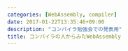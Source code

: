 ```yaml
---
categories: [WebAssembly, compiler]
date: 2017-01-22T13:35:46+09:00
description: "コンパイラ勉強会での発表用"
title: コンパイラの人からみたWebAssembly
---
```


<section data-markdown
    data-separator="\n===\n"
    data-vertical="\n---\n"
    data-notes="^Note:">
<script type="text/template">

# コンパイラの人からみたWebAssembly
----------------------
[コンパイラ勉強会 - connpass](https://connpass.com/event/46850/)

<!-- .slide: class="center" -->
===
# About Me
---------
![κeenのアイコン](/images/kappa.png) <!-- .element: style="position:absolute;right:0;z-index:-1" width="20%" -->

 * κeen
 * [@blackenedgold](https://twitter.com/blackenedgold)
 * Github: [KeenS](https://github.com/KeenS)
 * [Idein Inc.](https://idein.jp/)のエンジニア
 * Lisp, ML, Rust, Shell Scriptあたりを書きます

===
# アジェンダ
------------

* WebAssemblyの概要
* 具体的な話
* WebAssembly吐こうとした話

===

# WebAssemblyの概要

<!-- .slide: class="center" -->
===

# JavaScript
-------------

* ブラウザ上で動くスクリプト言語
* 動的型付
* 高級
* GCとかある
* 今までブラウザで動く唯一の言語だった
* 遅い
  + 各ブラウザJITなどで補強

===

# [asm.js](http://asmjs.org/)
------------

* プラウザ上で動く言語
* 低級
* GCなし
* JSのサブセット
  + asm.jsをサポートしないプラウザでも動かせる
* コンパイラから生成されることを想定
  + emscriptenなど

===

``` javascript
function geometricMean(start, end) {
  start = start|0; // start has type int
  end = end|0;     // end has type int
  return +exp(+logSum(start, end) / +((end - start)|0));
}
...
```

===
# asm.jsの問題点
---------------

* JS互換文法なため嵩張る
* パースも遅い
* そもそもコンパイラが吐くならバイナリでも良いのでは？

===

# WebAssembly
--------------

* ブラウザ上で動く言語
  + 仮想機械命令？
* 低級
* バイナリフォーマット
  + ロード、パース時間が短かい
  + パース20倍くらい速いらしい
* wasm32とwasm64がある
* セマンティクスは（今のところ）ams.jsをほぼ踏襲
  + 実行エンジンは既存のものを使える
* 将来SIMD、スレッドなどの拡張が入る

===

# WASMのゴール
--------------------

* ポータブルでコンパクトで速い
* 仕様策定と実装をインクリメンタルにやっていく
  + 今はとりあえずC/C++をターゲットに
* 既存のJS環境と協調する
  + JSとの相互呼び出しとか
* ブラウザ以外への組込みもサポート
  + Node.jsとか
* プラットフォームになる
  + ツール類のサポートとか

===

# なぜWebAssembly?
------------------

* 実行までのレイテンシが短かい
* asm.jsより速度を出しやすい設計
* クライアントヘビーにしやすい？
* **JSを補完する存在**
* non-determinismが少ない
* LLVM IRと比べてデコードが速くてコンパクト
* (**code generator IR** vs optimization IR)
* 余計なことをしない
  + fast mathとかはない
  + 既に最適化されたコードが吐かれる前提

===
# WebAssemblyの現状
-------------------

* Minimum Viable Product(MVP)
* 機能を削ってとりあえず動くものを作ってる
* 今はC/C++からLLVMを通して吐けるのが目標
* 今後SIMDとかスレッドとかDOM APIとか増えていく
* ChromeとFirefoxでオプトインで使える
  + そろそろFirefoxで普通に動く

===

# 具体的な話
<!-- .slide: class="center" -->

===

# セマンティクス
---------------

* https://github.com/WebAssembly/spec
* 形式的定義されている
* 実行以外にも静的バリデーションもある
* 1ファイル1モジュール
  + JSのモジュールと同じ概念

===
# 実行モデル
--------------

* i32,i64,f32,f64のみ
  + bitエンコーディングは指定
* スタックマシン
  + 命令のオペランドや関数の引数はスタック経由で渡す
  + バイナリがコンパクト+雑にコンパイルしても速い
* 無限のローカル変数が使える
  + 型がある
* 関数の引数はローカル変数経由で渡される
* コントロールフローはgotoじゃなくてstructured
  + 静的検証がしやすい

===

# wasm、wast
------------

* バイナリフォーマットだけでは人間が読めない
* テキストフォーマットも欲しい
* バイナリ: wasm
  + コンパクト
  + intとかもパッキングする
* テキスト: wast
  + 人間可読+機械可読=S式
  + 低級にもちょっと高級にも書ける

===

``` javascript
function geometricMean(start, end) {
  start = start|0; // start has type int
  end = end|0;     // end has type int
  return +exp(+logSum(start, end) / +((end - start)|0));
}
...
```

===

```wasm
(module
  (type (;0;) (func (param i64 i64) (result f64)))
  (type (;1;) (func (param i64 i64) (result f64)))
  (type (;2;) (func (param f64) (result f64)))
  (func (;0;) (type 0) (param i64 i64) (result f64)
    (get_local 0)
    (get_local 1)
    (call 1)
    (get_local 1)
    (get_local 0)
    (i64.sub)
    (f64.convert_s/i64)
    (f64.div)
    (call 2))
  ...)
```

===

```wasm
(module
  (type (;0;) (func (param i64 i64) (result f64)))
  (type (;1;) (func (param i64 i64) (result f64)))
  (type (;2;) (func (param f64) (result f64)))
  (func (;0;) (type 0) (param i64 i64) (result f64)
    (call 2
      (f64.div
       (call 1 (get_local 0) (get_local 1))
       (f64.convert_s/i64
        (i64.sub
         (get_local 1)
         (get_local 0))))))
  ...)
```

===

```
0000000: 0061 736d                                 ; WASM_BINARY_MAGIC
0000004: 0d00 0000                                 ; WASM_BINARY_VERSION
; section "TYPE" (1)
0000008: 01                                        ; section code
0000009: 00                                        ; section size (guess)
000000a: 03                                        ; num types
; type 0
000000b: 60                                        ; func
000000c: 02                                        ; num params
000000d: 7e                                        ; i64
000000e: 7e                                        ; i64
000000f: 01                                        ; num results
0000010: 7c                                        ; f64
; type 1
0000011: 60                                        ; func
0000012: 02                                        ; num params
0000013: 7e                                        ; i64
0000014: 7e                                        ; i64
0000015: 01                                        ; num results
0000016: 7c                                        ; f64
; type 2
0000017: 60                                        ; func
0000018: 01                                        ; num params
0000019: 7c                                        ; f64
000001a: 01                                        ; num results
000001b: 7c                                        ; f64
0000009: 12                                        ; FIXUP section size
; section "FUNCTION" (3)
000001c: 03                                        ; section code
000001d: 00                                        ; section size (guess)
000001e: 03                                        ; num functions
000001f: 00                                        ; function 0 signature index
0000020: 01                                        ; function 1 signature index
0000021: 02                                        ; function 2 signature index
000001d: 04                                        ; FIXUP section size
; section "CODE" (10)
000002e: 0a                                        ; section code
000002f: 00                                        ; section size (guess)
0000030: 03                                        ; num functions
; function body 0
0000031: 00                                        ; func body size (guess)
0000032: 00                                        ; local decl count
0000033: 20                                        ; get_local
0000034: 00                                        ; local index
0000035: 20                                        ; get_local
0000036: 01                                        ; local index
0000037: 10                                        ; call
0000038: 01                                        ; func index
0000039: 20                                        ; get_local
000003a: 01                                        ; local index
000003b: 20                                        ; get_local
000003c: 00                                        ; local index
000003d: 7d                                        ; i64.sub
000003e: b9                                        ; f64.convert_s/i64
000003f: a3                                        ; f64.div
0000040: 10                                        ; call
0000041: 02                                        ; func index
0000042: 0b                                        ; end
0000031: 11                                        ; FIXUP func body size
...
```

===

# JS API
---------

``` javascript
var importObj = {js: {
    import1: () => console.log("hello,"),
    import2: () => console.log("world!")
}};
fetch('demo.wasm').then(response =>
    response.arrayBuffer()
).then(buffer =>
    WebAssembly.instantiate(buffer, importObj)
).then(({module, instance}) =>
    instance.exports.f()
```

===

# メモリ
------------

* メモリアドレスが0から始まって飛びのない **リニアメモリ**
  + 命令で伸び縮み出来る
  + 将来複数のリニアメモリとか出てくるかも
* メモリサイズは32bit(wasm32)か64bit(wasm64)が選べる
  + 現状はwasm32のみ
  + 1つのモジュールでメモリ4GiBバイトも使わないから普通は32bitで十分
* アドレッシングは `アドレス+オフセット`
* アラインメントは必須ではない（した方が速い）
* コード列のメモリは見えない
* スタックスキャンも出来ない

===

# 例外とか
----------

* Trap -- WebAssemblyのインスタンスが異常終了する
  + 例えばメモリの範囲外アクセスとか
* スタックオーバーフロー
  + オーバーフローするとインスタンスが異常終了する
  + 処理系/環境毎にスタック長は違う
    - non-determinism

===

# テーブル
----------

* 要素の配列的なもの
  + 整数インデックスでアクセス出来る
* 今のところ関数を入れてindrect callするため
* 将来的にはOSのハンドラとかGCの参照とか

===

# ローカル変数
--------------

* 無限にある型付きストレージ
* 0 初期化
* 関数の引数もローカル変数に入る

===

# グローバル変数
---------------

* 型付きストレージ
* 可変/不変がある
* 不変Globにsetするとvalidationエラー
* リニアメモリとは違うメモリ領域

===
# import / export
-----------------

* 他のモジュールから色々インポート出来る
* 関数
* テーブル
* グローバル変数
* リニアメモリ
* 勿論exportも

===
# 一旦まとめ
------------

* WASMは1ファイル1モジュール
* WASMには以下がある
  + 関数
    - 関数内ローカル変数
  + リニアメモリ
  + グローバル変数
  + テーブル
  + importテーブル
  + exportテーブル

===

# 命令の話
----------

* コントロールフロー
* Call
* パラメトリック
* 変数アクセス
* メモリ関連
* 定数
* 比較
* 数値
* 変換
* 再解釈

===

# コントロールフロー
-------------------

* `loop` + `br` (名前付き)
* `block` + `br` (名前付き)
* `br_if` or `br_table`
* `if` + `else` + `end`
* `return`
* 等

===

# コントロールフロー
-------------------

* gotoがない
  + `br` はブランチじゃなくてブレイク
* gotoからstructuredに[変換出来る](https://github.com/kripken/emscripten/blob/master/docs/paper.pdf)
    + loop, block, br, br_ifを使う
* 高級言語から変換するなら `if` を使う
  + ifが2系統あることになる

===

# Call
------

* `call`
* `call_indirect`
  + 関数テーブルを使った呼び出し
  + ダイナミックな関数ディスパッチに

===

# パラメトリック
------

* `drop`
* `select`
  + 三項演算子相当


===

# 変数アクセス
--------------

* `get/set_local`
* `get/set_global`
* `tee_local`
  + スタックに値を残しつつset

===

# メモリ関連
------------

* `{i,f}{32,64}.load{,8,16,32,64}{,_s,_u}`
* `{i,f}{32,64}.store{,8,16,32}`
* `current_memory`
* `grow_memory`
  + メモリを増やす命令もある

===
# 定数
------

* `{i,f}{32,64}.const`

===
# 比較
-------

* 各種 `eq`, `eqz`, `ne`,`lt`, `le`, `gt`, `ge`

===

# 数値
-------

* 四則(`i32.add`とか)
* 論理(`i64.popcnt`とか)
* 丸め,最{大,小}(`f32.ceil`とか)
* ルート(`f64.sqrt`とか)

===

# 変換
------

* `f32.convert_s/i32`とか
* `i32.wrap/i64`とか

===

# 再解釈
--------

* `i32.reinterpret/f32`とか
* ビットキャスト
* ビットエンコーディングが定まってるのでwell-defined

===
# WASM吐こうとした話

<!-- .slide: class="center" -->
===
# 作ったやつ
-------------

* なんかコンパイラ作ろうと思い立った
* [KeenS/webml: An ML like toy language compiler](https://github.com/KeenS/webml)
* とりあえずSMLのサブセット
* Rust製
* 未完成
  + 正月気抜いてたら進捗ダメでした

===
# やりたかったこと
------------------

* ブラウザで動くコンパイラ作ってみたい
  + Rustはemscripten通せる
* WebAssembly面白そう
* SML処理系作りたかった
* 最適化書く練習

===
# 中身
------------

* パーサ、AST, HIR, MIR, LIR
* LIRがレジスタマシンなのでそれをWASMに変換したい
* オンメモリで生成するためにアセンブラ自作
  + [KeenS/WebAssembler-rs: An in memory wasm assembler for Rust](https://github.com/KeenS/WebAssembler-rs)
  + ブラウザで動かすのに必要
* 最適化はまだ

===
# コード生成
-----------

* (ほぼ)SSAの1変数 = 1ローカル変数
  + どうせエンジン側でレジスタ割り当てするでしょ
* スタックはほぼ使わない
* gotoを構造化制御フローにする
  +  一応出来る
  + [Reloop](https://github.com/kripken/emscripten/blob/master/docs/paper.pdf)
  + 何言ってるのかよく分からない
  + ステートマシンは勿論可能
* →自分で考えた
* なんかつらいので詳解します
* みんな基本ブロックとCFGは分かるかな？

===
# blockと前方ジャンプ
------------

* `block` + `break` で前方ジャンプ
* 閉じ括弧の位置にジャンプ
* `block` の位置は自由

===

<pre>
<code>
(<span class='hljs-keyword'>block</span>
  ...
  (<span class='hljs-keyword'>br</span> 0)--+
  ...     |
  )<------+
</code>
</pre>

===

<pre>
<code>
(<span class='hljs-keyword'>block</span>
  ...
  ...
  ...
  (<span class='hljs-keyword'>br</span> 0)--+
  ...     |
  )<------+
</code>
</pre>

===

# loopと前方ジャンプ
------------


* `loop` + `break`で後方ジャンプ
  + `loop` からの `break` はいわゆる `continue`
* 開き括弧の位置にジャンプ
* 閉じ括弧の位置は自由

===

<pre>
<code>
(<span class='hljs-keyword'>loop</span><----+
  ...     |
  (<span class='hljs-keyword'>br</span> 0)--+
  ...
  )
</code>
</pre>


===

<pre>
<code>
(<span class='hljs-keyword'>loop</span><----+
  ...     |
  (<span class='hljs-keyword'>br</span> 0)--+
  ...
  ...
  ...
  )
</code>
</pre>


===
# ジャンプのクロス
------------------

* 単一gotoは割り当て出来る
* 複数のgotoが入り組んだら？

===
# 前前
------

```
   [ ]--+
    |   |
+--[ ]  |
|   |   |
|  [ ]<-+
|   |
+->[ ]
```

===
# 前前
------

```
(block
  (block
    ...
    (br 0)-+
    ...    |
    (br 1)-+-+
  )<-------+ |
)<-----------+
```

===
# 後後
------


```
   [ ]<-+
    |   |
+->[ ]  |
|   |   |
|  [ ]--+
|   |
+--[ ]
```

===
# 後後
------

```
(loop<-----+
  (loop<---+-+
    ...    | |
    (br 1)-+ |
    ...      |
    (br 0)---+
  )
)
```

===
# 後前
------


```
   [ ]<-+
    |   |
+--[ ]  |
|   |   |
|  [ ]--+
|   |
+->[ ]
```

===
# 後前
------

```
(block
  (loop<---+
    ...    |
    (br 1)-+-+
    ...    | |
    (br 0)-+ |
  )          |
)<-----------+
```

===
# 前後
------

```
   [ ]--+
    |   |
+->[ ]  |
|   |   |
|  [ ]<-+
|   |
+--[ ]
```

===
# 前後
------

* 出来ない…？
* 部分的にステートマーシン作る？
* ブロック組み換えたら出来る…？
* emscriptenはステートマシンっぽい？
* どうすればいいか不明
* もはやCPS変換して全部Callにする？
  + Compiling With Continuations!!!

===
# ランタイム
------------

* スタック走査出来ない
* GC書けないのでは？？？
* 今のところターゲットはC/C++なので問題ない
* 将来はGC Integration入るかも

===
# 現状の解
----------

1. メモリの自動管理を諦める
2. リージョン推論や線形型で静的管理する
3. スタックを使わないコードにする
  + Compiling With Continuations!!!

===
# まとめ
--------

* ブラウザでアセンブリっぽいコードが動くよ
* バイナリはコンパクトだよ
* コントロールフロー難しいよ
* ランタイム難しいよ
* Compiling With Continuations

</script>
</section>
